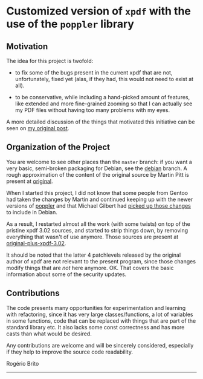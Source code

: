Customized version of `xpdf` with the use of the `poppler` library
==================================================================

Motivation
----------


The idea for this project is twofold:

* to fix some of the bugs present in the current xpdf that are not,
  unfortunately, fixed yet (alas, if they had, this would not need to
  exist at all).

* to be conservative, while including a hand-picked amount of features,
  like extended and more fine-grained zooming so that I can actually see
  my PDF files without having too many problems with my eyes.

A more detailed discussion of the things that motivated this initiative
can be seen on [my original post][0].

Organization of the Project
---------------------------


You are welcome to see other places than the `master` branch: if you
want a very basic, semi-broken packaging for Debian, see the [debian][1]
branch. A rough approximation of the content of the original source by
Martin Pitt is present at [original][2].

When I started this project, I did not know that some people from Gentoo
had taken the changes by Martin and continued keeping up with the newer
versions of [poppler][3] and that Michael Gilbert had [picked up those
changes][4] to include in Debian.

As a result, I restarted almost all the work (with some twists) on top
of the pristine xpdf 3.02 sources, and started to strip things down, by
removing everything that wasn't of use anymore. Those sources are
present at [original-plus-xpdf-3.02][5].

It should be noted that the latter 4 patchlevels released by the
original author of xpdf are not relevant to the present program, since
those changes modify things that are *not* here anymore.  OK.  That
covers the basic information about some of the security updates.

Contributions
-------------


The code presents many opportunities for experimentation and learning
with refactoring, since it has very large classes/functions, a lot of
variables in some functions, code that can be replaced with things that
are part of the standard library etc. It also lacks some const
correctness and has more casts than what would be desired.

Any contributions are welcome and will be sincerely considered,
especially if they help to improve the source code readability.



Rogério Brito

----

[0]: http://rb.doesntexist.org/blog/posts/please-let-me-zoom-my-documents-/
[1]: http://github.com/rbrito/xpdf-poppler/tree/debian
[2]: http://github.com/rbrito/xpdf-poppler/tree/original
[3]: http://poppler.freedesktop.org/
[4]: http://git.debian.org/?p=collab-maint/xpdf.git
[5]: http://github.com/rbrito/xpdf-poppler/tree/original-plus-xpdf-3.02
